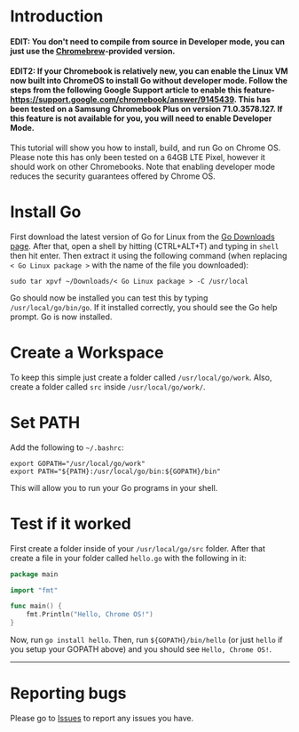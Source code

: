 # Introduction
#### EDIT: You don't need to compile from source in Developer mode, you can just use the [Chromebrew](https://github.com/skycocker/chromebrew)-provided version.
#### EDIT2: If your Chromebook is relatively new, you can enable the Linux VM now built into ChromeOS to install Go without developer mode. Follow the steps from the following Google Support article to enable this feature- https://support.google.com/chromebook/answer/9145439. This has been tested on a Samsung Chromebook Plus on version 71.0.3578.127. If this feature is not available for you, you will need to enable Developer Mode.

This tutorial will show you how to install, build, and run Go on Chrome OS.
Please note this has only been tested on a 64GB LTE Pixel, however it should work on other Chromebooks. Note that enabling developer mode reduces the security guarantees offered by Chrome OS.

# Install Go
First download the latest version of Go for Linux from the [Go Downloads page](http://golang.org/dl/).
After that, open a shell by hitting (CTRL+ALT+T) and typing in `shell` then hit enter. Then extract it using the following command (when replacing `< Go Linux package >` with the name of the file you downloaded):

```
sudo tar xpvf ~/Downloads/< Go Linux package > -C /usr/local
```

Go should now be installed you can test this by typing `/usr/local/go/bin/go`. If it installed correctly, you should see the Go help prompt. Go is now installed.

# Create a Workspace
To keep this simple just create a folder called `/usr/local/go/work`. Also, create a folder called `src` inside `/usr/local/go/work/`.

# Set PATH
Add the following to `~/.bashrc`:
```
export GOPATH="/usr/local/go/work"
export PATH="${PATH}:/usr/local/go/bin:${GOPATH}/bin"
```
This will allow you to run your Go programs in your shell.

# Test if it worked
First create a folder inside of your `/usr/local/go/src` folder. After that create a file in your folder called `hello.go` with the following in it:
```go
package main

import "fmt"

func main() {
	fmt.Println("Hello, Chrome OS!")
}
```
Now, run `go install hello`. Then, run `${GOPATH}/bin/hello` (or just `hello` if you setup your GOPATH above) and you should see `Hello, Chrome OS!`.
***

# Reporting bugs
Please go to [Issues](https://github.com/golang/go/issues) to report any issues you have.